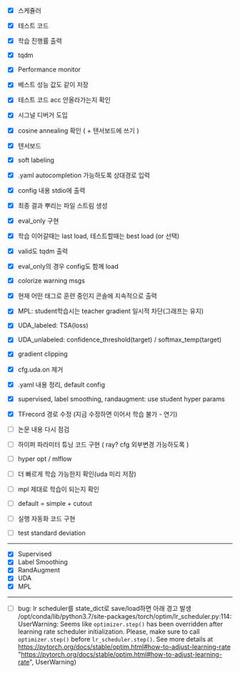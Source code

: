 - [x] 스케쥴러
- [x] 테스트 코드
- [x] 학습 진행률 출력
- [x] tqdm
- [x] Performance monitor
- [x] 베스트 성능 값도 같이 저장
- [x] 테스트 코드 acc 안올라가는지 확인
- [x] 시그널 디버거 도입
- [x] cosine annealing 확인 ( + 텐서보드에 쓰기 )
- [x] 텐서보드
- [x] soft labeling
- [x] .yaml autocompletion 가능하도록 상대경로 입력
- [x] config 내용 stdio에 출력
- [x] 최종 결과 뿌리는 파일 스트림 생성
- [x] eval_only 구현
- [x] 학습 이어갈때는 last load, 테스트할때는 best load (or 선택)
- [x] valid도 tqdm 출력
- [x] eval_only의 경우 config도 함께 load
- [x] colorize warning msgs
- [x] 현재 어떤 태그로 훈련 중인지 콘솔에 지속적으로 출력
- [x] MPL: student학습시는 teacher gradient 일시적 차단(그래프는 유지)
- [x] UDA_labeled: TSA(loss)
- [x] UDA_unlabeled: confidence_threshold(target) / softmax_temp(target)
- [x] gradient clipping
- [x] cfg.uda.on 제거
- [x] .yaml 내용 정리, default config
- [x] supervised, label smoothing, randaugment: use student hyper params
- [x] TFrecord 경로 수정 (지금 수정하면 이어서 학습 불가 - 연기)

- [ ] 논문 내용 다시 점검
- [ ] 하이퍼 파라미터 튜닝 코드 구현 ( ray? cfg 외부변경 가능하도록 )
- [ ] hyper opt / mlflow
- [ ] 더 빠르게 학습 가능한지 확인(uda 미리 저장)
- [ ] mpl 제대로 학습이 되는지 확인

- [ ] default = simple + cutout
- [ ] 실행 자동화 코드 구현
- [ ] test standard deviation
---

- [x] Supervised
- [x] Label Smoothing
- [x] RandAugment
- [x] UDA
- [x] MPL
---
- [ ] bug: lr scheduler를 state_dict로 save/load하면 아래 경고 발생
/opt/conda/lib/python3.7/site-packages/torch/optim/lr_scheduler.py:114: UserWarning: Seems like `optimizer.step()` has been overridden after learning rate scheduler initialization. Please, make sure to call `optimizer.step()` before `lr_scheduler.step()`. See more details at https://pytorch.org/docs/stable/optim.html#how-to-adjust-learning-rate
  "https://pytorch.org/docs/stable/optim.html#how-to-adjust-learning-rate", UserWarning)
